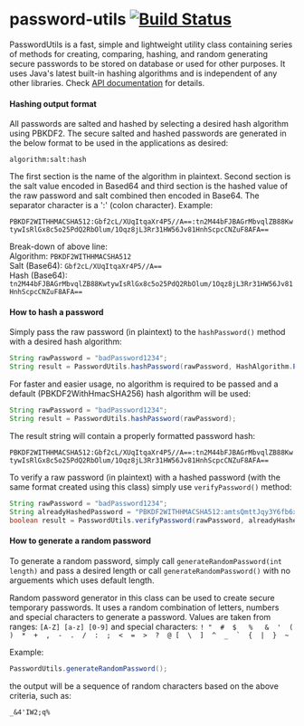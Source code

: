 # password-utils [![Build Status](https://travis-ci.org/farbodsafaei/password-utils.svg?branch=master)](https://travis-ci.org/farbodsafaei/password-utils)

PasswordUtils is a fast, simple and lightweight utility class containing series of methods for creating, comparing, hashing, and random generating secure passwords to be stored on database or used for other purposes. It uses Java's latest built-in hashing algorithms and is independent of any other libraries. Check [API documentation](http://farbodsafaei.github.io/password-utils/target/site/apidocs/) for details.

#### Hashing output format

All passwords are salted and hashed by selecting a desired hash algorithm using PBKDF2. The secure salted and hashed passwords are generated in the below format to be used in the applications as desired:

`algorithm:salt:hash`

The first section is the name of the algorithm in plaintext. Second section is the salt value encoded in Based64 and third section is the hashed value of the raw password and salt combined then encoded in Base64. The separator character is a ':' (colon character). Example:

`PBKDF2WITHHMACSHA512:Gbf2cL/XUqItqaXr4P5//A==:tn2M44bFJBAGrMbvqlZB88KwtywIsRlGx8c5o25PdQ2RbOlum/1Oqz8jL3Rr31HW56Jv81HnhScpcCNZuF8AFA==`

Break-down of above line:  
Algorithm: ```PBKDF2WITHHMACSHA512```  
Salt (Base64): ```Gbf2cL/XUqItqaXr4P5//A==```  
Hash (Base64): ```tn2M44bFJBAGrMbvqlZB88KwtywIsRlGx8c5o25PdQ2RbOlum/1Oqz8jL3Rr31HW56Jv81HnhScpcCNZuF8AFA==```  

#### How to hash a password

Simply pass the raw password (in plaintext) to the `hashPassword()` method with a desired hash algorithm:

```java
String rawPassword = "badPassword1234";
String result = PasswordUtils.hashPassword(rawPassword, HashAlgorithm.PBKDF2WITHHMACSHA512);
```

For faster and easier usage, no algorithm is required to be passed and a default (PBKDF2WithHmacSHA256) hash algorithm will be used:
  
```java
String rawPassword = "badPassword1234";
String result = PasswordUtils.hashPassword(rawPassword);
```

The result string will contain a properly formatted password hash:  

`PBKDF2WITHHMACSHA512:Gbf2cL/XUqItqaXr4P5//A==:tn2M44bFJBAGrMbvqlZB88KwtywIsRlGx8c5o25PdQ2RbOlum/1Oqz8jL3Rr31HW56Jv81HnhScpcCNZuF8AFA==`

To verify a raw password (in plaintext) with a hashed password (with the same format created using this class) simply use `verifyPassword()` method:

```java
String rawPassword = "badPassword1234";
String alreadyHashedPassword = "PBKDF2WITHHMACSHA512:amtsQmttJqy3Y6fb6x4A9g==:gfGnWJxhRMMEIjEPueKPIpkK4fo6l/rtIgb0pUFKPfoQagUbQ756uoSkLzo26kJu0yPDwO9B8KqMFyF8J1iWqA==";
boolean result = PasswordUtils.verifyPassword(rawPassword, alreadyHashedPassword);
```

#### How to generate a random password

To generate a random password, simply call `generateRandomPassword(int length)` and pass a desired length or call `generateRandomPassword()` with no arguements which uses default length.

Random password generator in this class can be used to create secure temporary passwords. It uses a random combination of letters, numbers and special characters to generate a password. Values are taken from ranges: `[A-Z] [a-z] [0-9]` and special characters: 
```! "  #  $   %   &  '  (  )  *  +  ,  -  .  /  :  ;  <  =  >  ?  @ [  \  ]  ^  _  `  {  |  }  ~``` 

 Example:
 ```java
 PasswordUtils.generateRandomPassword();
 ```
 
 the output will be a sequence of random characters based on the above criteria, such as:
 
 `_&4'IW2;q%`
 
